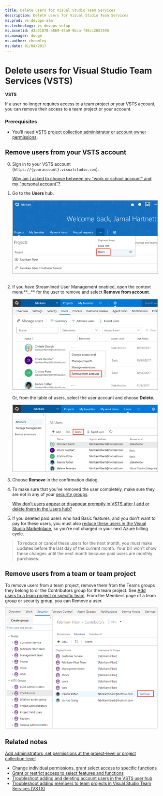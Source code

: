 ```yaml
---
title: Delete users for Visual Studio Team Services
description: Delete users for Visual Studio Team Services
ms.prod: vs-devops-alm
ms.technology: vs-devops-setup
ms.assetid: d3a31878-a869-45a9-9bca-f46cc2682596
ms.manager: douge
ms.author: chcomley
ms.date: 01/04/2017
---
```


# Delete users for Visual Studio Team Services (VSTS)

**VSTS**

If a user no longer requires access to a team project or your VSTS account, you can remove their access to a team project or your account. 

### Prerequisites

- You'll need [VSTS project collection administrator or account owner permissions](../security/set-project-collection-level-permissions.md?toc=/vsts/accounts/toc.json&bc=/vsts/accounts/breadcrumb/toc.json). 


##  Remove users from your VSTS account

0. Sign in to your VSTS account (```https://{youraccount}.visualstudio.com```).

	[Why am I asked to choose between my "work or school account" and my "personal account"?](faq-add-delete-users.md#ChooseOrgAcctMSAcct)

0. Go to the **Users** hub.  

	<img src="_img/_shared/choose-users-hub.png" alt="go to the user hub" style="border: 1px solid #C3C3C3;" /> 

0. If you have Streamlined User Management enabled, open the context menu**...** for the user to remove and select **Remove from account**. 

	<img src="_img/_shared/remove-from-account-menu-selection.png" alt="Account level table of users with key information per user" style="border: 1px solid #C3C3C3;" />

	Or, from the table of users, select the user account and choose  **Delete**.  

	<img src="_img/_shared/delete-user-account.png" alt="Account level table of users with key information per user" style="border: 1px solid #C3C3C3;" />

0. Choose **Remove** in the confirmation dialog.

0. To make sure that you've removed the user completely, make sure they are not in any of your [security groups](../security/add-users-team-project.md). 

	[Why don't users appear or disappear promptly in VSTS after I add or delete them in the Users hub?](faq-add-delete-users.md#users-delay)

0. If you deleted paid users who had Basic features, and you don't want to pay for these users, you must also 
[reduce these users in the Visual Studio Marketplace](../billing/buy-basic-access-add-users.md), 
so you're not charged in your next Azure billing cycle.

 > To reduce or cancel these users for the next month, you must make updates before the last day of the current month. 
 > Your bill won't show these changes until the next month because paid users are monthly purchases. 

##  Remove users from a team or team project

To remove users from a team project, remove them from the Teams groups they belong to or the Contributors group for the team project. See [Add users to a team project or specific team](../security/add-users-team-project.md). From the Members page of a team group or security group, you can Remove a user. 

![Remove user from a security group](_img/delete-user/remove-user.png) 

## Related notes

 [Add administrators, set permissions at the project-level or project collection-level](../security/set-project-collection-level-permissions.md). 
- [Change individual permissions, grant select access to specific functions](../security/change-individual-permissions.md)
- [Grant or restrict access to select features and functions](../security/restrict-access.md)
- [Troubleshoot adding and deleting account users in the VSTS user hub](faq-add-delete-users.md)
- [Troubleshoot adding members to team projects in Visual Studio Team Services (VSTS)](faq-add-team-members.md)